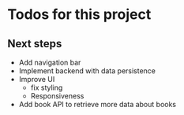 # Todos for this project

## Next steps

- Add navigation bar
- Implement backend with data persistence
- Improve UI
    - fix styling
    - Responsiveness
- Add book API to retrieve more data about books